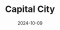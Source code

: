 ---  
layout: startup_page  
title: "Capital City"  
id: "capitalcity.com"  
permalink: "/capitalcitycapitalcity.com10092024/"  
website: "https://www.capitalcity.com/"  
funding_round: "Debt"  
funding_amount: ""  
investors: "Lafayette Square"  
about: "Capital City LLC produces and distributes Capital City Mambo Sauce, a popular condiment in the Washington DC region and beyond. Founded in 2011, the company has expanded its sales through direct-to-consumer channels and partnerships with major retail and fast-food chains. The company is a minority-owned family business."  
markets: "Food and Beverage, Consumer Packaged Goods (CPG)"  
hq: "Maryland, United States"  
founded_year: "2011"  
linkedin: ""  
twitter: ""  
instagram: ""  
facebook: ""  
crunchbase: ""  
pitchbook: ""  

date_display: "09-Oct-2024"  
date: "2024-10-09"

# SEO Optimization  
meta_title: "Capital City - Debt"  
meta_description: "Capital City, Capital City LLC produces and distributes Capital City Mambo Sauce, a popular condiment in the Washington DC region and beyond. Founded in 2011, the c..."  
meta_keywords: "Capital City, Food and Beverage, Consumer Packaged Goods (CPG), Debt funding"  
canonical_url: "https://startup.projectstartups.com/capitalcitycapitalcity.com10092024/"  
---